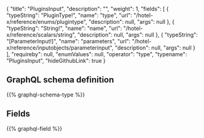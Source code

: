 {
  "title": "PluginsInput",
  "description": "",
  "weight": 1,
  "fields": [
    {
      "typeString": "PluginType!",
      "name": "type",
      "url": "/hotel-x/reference/enums/plugintype",
      "description": null,
      "args": null
    },
    {
      "typeString": "String!",
      "name": "name",
      "url": "/hotel-x/reference/scalars/string",
      "description": null,
      "args": null
    },
    {
      "typeString": "[ParameterInput!]",
      "name": "parameters",
      "url": "/hotel-x/reference/inputobjects/parameterinput",
      "description": null,
      "args": null
    }
  ],
  "requireby": null,
  "enumValues": null,
  "operator": "type",
  "typename": "PluginsInput",
  "hideGithubLink": true
}
## GraphQL schema definition

{{% graphql-schema-type %}}

## Fields

{{% graphql-field %}}
